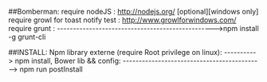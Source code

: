 ##Bomberman:
require nodeJS : http://nodejs.org/
[optional][windows only] require growl for toast notify test : http://www.growlforwindows.com/
require grunt : ------------------------------------------------->npm install -g grunt-cli

##INSTALL:
Npm library externe (require Root privilege on linux): ----------> npm install,
Bower lib && config: --------------------------------------------> npm run postInstall


